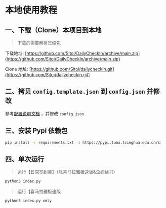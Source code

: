 # 本地使用教程

## 一、下载（Clone）本项目到本地

> 下载的需要解析压缩包

下载地址: [https://github.com/Sitoi/DailyCheckIn/archive/main.zip](https://github.com/Sitoi/DailyCheckIn/archive/main.zip)

Clone 地址: [https://github.com/Sitoi/dailycheckin.git](https://github.com/Sitoi/dailycheckin.git)

## 二、拷贝 `config.template.json` 到 `config.json` 并修改

参考[配置说明文档](https://sitoi.github.io/dailycheckin/settings/) ，并修改 `config.json`

## 三、安装 Pypi 依赖包

```bash
pip install -r requirements.txt -i https://pypi.tuna.tsinghua.edu.cn/simple
```

## 四、单次运行

> 运行【日常签到类】（除喜马拉雅极速版&企鹅读书）

```bash
python3 index.py
```

> 运行【喜马拉雅极速版

```bash
python3 index.py xmly
```